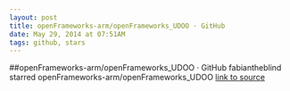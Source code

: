 ```yaml
---
layout: post
title: openFrameworks-arm/openFrameworks_UDOO · GitHub
date: May 29, 2014 at 07:51AM
tags: github, stars
---
```

##openFrameworks-arm/openFrameworks_UDOO · GitHub
fabiantheblind starred openFrameworks-arm/openFrameworks_UDOO
[link to source](http://ift.tt/1tpvaN8) 
